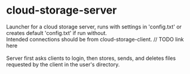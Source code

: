 # cloud-storage-server

Launcher for a cloud storage server, runs with settings in 'config.txt' or creates default 'config.txt' if run without. <br />
Intended connections should be from cloud-storage-client. // TODO link here <br />
<br />
Server first asks clients to login, then stores, sends, and deletes files requested by the client in the user's directory.